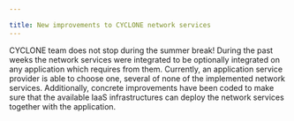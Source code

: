 ```yaml
---

title: New improvements to CYCLONE network services
---
```



CYCLONE team does not stop during the summer break! During the past weeks the network services were integrated to be optionally integrated on any application which requires from them. Currently, an application service provider is able to choose one, several of none of the implemented network services. Additionally, concrete improvements have been coded to make sure that the available IaaS infrastructures can deploy the network services together with the application. 
